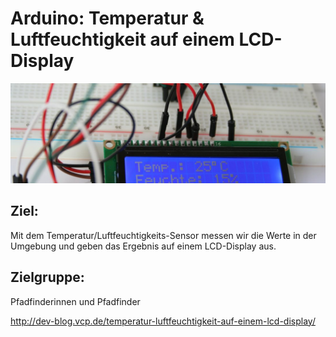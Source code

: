 # Arduino: Temperatur & Luftfeuchtigkeit auf einem LCD-Display

![](/images/IMG_5679-1102x350.jpg)

## Ziel:
Mit dem Temperatur/Luftfeuchtigkeits-Sensor messen wir die Werte in der Umgebung und geben das Ergebnis auf einem LCD-Display aus.

## Zielgruppe:
Pfadfinderinnen und Pfadfinder


http://dev-blog.vcp.de/temperatur-luftfeuchtigkeit-auf-einem-lcd-display/
